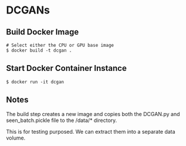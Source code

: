 # DCGANs

## Build Docker Image

```text
# Select either the CPU or GPU base image
$ docker build -t dcgan .
```

## Start Docker Container Instance
```text
$ docker run -it dcgan
```


## Notes
The build step creates a new image and copies both the DCGAN.py and seen_batch.pickle file to the /data/* directory. 

This is for testing purposed. We can extract them into a separate data volume.

